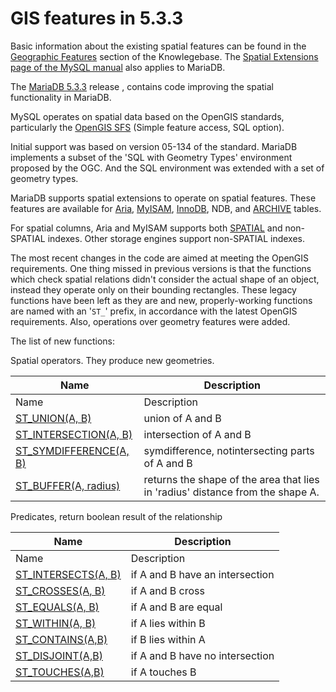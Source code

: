 
# GIS features in 5.3.3

Basic information about the existing spatial features can be found in the
[Geographic Features](README.md) section of the Knowlegebase. The
[Spatial Extensions page of the MySQL manual](https://dev.mysql.com/doc/refman/5.6/en/spatial-extensions.html)
also applies to MariaDB.


The [MariaDB 5.3.3](../../../../release-notes/mariadb-community-server/old-releases/release-notes-mariadb-5-3-series/mariadb-533-release-notes.md) release , contains code improving
the spatial functionality in MariaDB.


MySQL operates on spatial data based on the OpenGIS standards, particularly the
[OpenGIS SFS](https://www.opengeospatial.org/standards/sfs) (Simple feature
access, SQL option).


Initial support was based on version 05-134 of the standard. MariaDB implements
a subset of the 'SQL with Geometry Types' environment proposed by the OGC. And
the SQL environment was extended with a set of geometry types.


MariaDB supports spatial extensions to operate on spatial features.
These features are available for [Aria](../../storage-engines/s3-storage-engine/aria_s3_copy.md), [MyISAM](../../storage-engines/myisam-storage-engine/myisam-system-variables.md), [InnoDB](../../../../general-resources/learning-and-training/training-and-tutorials/advanced-mariadb-articles/development-articles/quality/innodb-upgrade-tests/README.md), NDB, and [ARCHIVE](../../storage-engines/archive/README.md) tables.


For spatial columns, Aria and MyISAM supports both [SPATIAL](spatial-index.md) and non-SPATIAL
indexes. Other storage engines support non-SPATIAL indexes.


The most recent changes in the code are aimed at meeting the OpenGIS
requirements. One thing missed in previous versions is that the functions
which check spatial relations didn't consider the actual shape of an object,
instead they operate only on their bounding rectangles. These legacy functions
have been left as they are and new, properly-working functions are named with
an '`ST_`' prefix, in accordance with the latest OpenGIS requirements. Also,
operations over geometry features were added.


The list of new functions:


Spatial operators. They produce new geometries.



| Name | Description |
| --- | --- |
| Name | Description |
| [ST_UNION(A, B)](geometry-constructors/st_union.md) | union of A and B |
| [ST_INTERSECTION(A, B)](geometry-constructors/st_intersection.md) | intersection of A and B |
| [ST_SYMDIFFERENCE(A, B)](geometry-constructors/st_symdifference.md) | symdifference, notintersecting parts of A and B |
| [ST_BUFFER(A, radius)](geometry-constructors/st_buffer.md) | returns the shape of the area that lies in 'radius' distance from the shape A. |

Predicates, return boolean result of the relationship

| Name | Description |
| --- | --- |
| Name | Description |
| [ST_INTERSECTS(A, B)](geometry-relations/st-intersects.md) | if A and B have an intersection |
| [ST_CROSSES(A, B)](geometry-relations/st-crosses.md) | if A and B cross |
| [ST_EQUALS(A, B)](geometry-relations/st-equals.md) | if A and B are equal |
| [ST_WITHIN(A, B)](geometry-relations/st-within.md) | if A lies within B |
| [ST_CONTAINS(A,B)](geometry-relations/st-contains.md) | if B lies within A |
| [ST_DISJOINT(A,B)](geometry-relations/st_disjoint.md) | if A and B have no intersection |
| [ST_TOUCHES(A,B)](geometry-relations/st-touches.md) | if A touches B |


